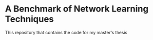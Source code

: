 # A Benchmark of Network Learning Techniques
This repository that contains the code for my master's thesis
